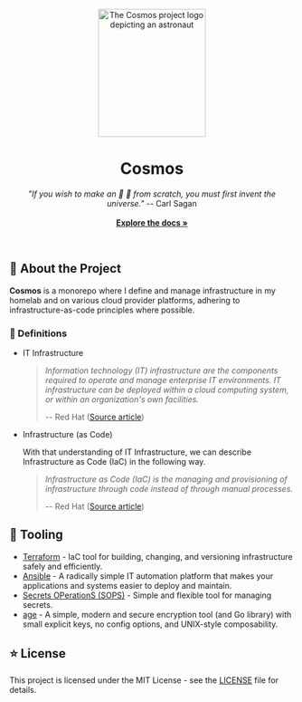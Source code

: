 <div align="center">
  <br />
  <img src="../assets/logo.png?raw=true" alt="The Cosmos project logo depicting an astronaut" width="190" height="226" />
  <br />
  <h1 align="center">Cosmos</h1>
  <p align="center">
    <i>"If you wish to make an 🍎 🥧 from scratch, you must first invent the universe."</i> -- Carl Sagan
    <br />
    <br />
    <a href="https://github.com/sonofborge/cosmos/blob/main/README.md">
      <strong>Explore the docs »</strong>
    </a>
  </p>
  <br />
</div>

## 🚀 About the Project

**Cosmos** is a monorepo where I define and manage infrastructure in my homelab and on various cloud provider platforms,
adhering to infrastructure-as-code principles where possible.

### 📖 Definitions

*   IT Infrastructure

    > _Information technology (IT) infrastructure are the components required to operate and manage enterprise IT
    > environments. IT infrastructure can be deployed within a cloud computing system, or within an organization's own
    > facilities._
    >
    > -- Red Hat ([Source article](https://www.redhat.com/en/topics/cloud-computing/what-is-it-infrastructure))

*   Infrastructure (as Code)

    With that understanding of IT Infrastructure, we can describe Infrastructure as Code (IaC) in the following way.

    > _Infrastructure as Code (IaC) is the managing and provisioning of infrastructure through code instead of through
    > manual processes._
    >
    > -- Red Hat ([Source article](https://www.redhat.com/en/topics/automation/what-is-infrastructure-as-code-iac))

## 🔧 Tooling

*   [Terraform](https://www.terraform.io/) - IaC tool for building, changing, and versioning infrastructure safely
    and efficiently.
*   [Ansible](https://www.ansible.com/) - A radically simple IT automation platform that makes your applications and
    systems easier to deploy and maintain.
*   [Secrets OPerationS (SOPS)](https://github.com/mozilla/sops) - Simple and flexible tool for managing secrets.
*   [age](https://github.com/FiloSottile/age) - A simple, modern and secure encryption tool (and Go library) with small
    explicit keys, no config options, and UNIX-style composability.

## ⭐ License

This project is licensed under the MIT License - see the [LICENSE](./LICENSE) file for details.
